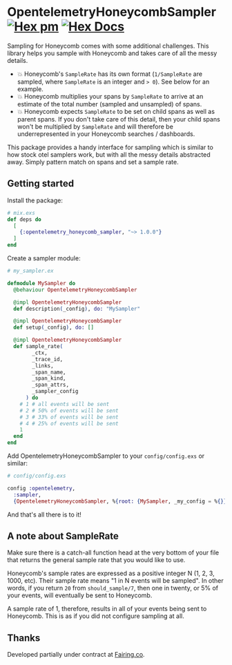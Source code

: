 # OpentelemetryHoneycombSampler [![Hex pm](http://img.shields.io/hexpm/v/opentelemetry_honeycomb_sampler.svg?style=flat)](https://hex.pm/packages/opentelemetry_honeycomb_sampler) [![Hex Docs](https://img.shields.io/badge/hex-docs-lightgreen.svg)](https://hexdocs.pm/opentelemetry_honeycomb_sampler)

<!-- MDOC !-->

Sampling for Honeycomb comes with some additional challenges. This library helps you sample with Honeycomb and takes care of all the messy details.

- 💥 Honeycomb's `SampleRate` has its own format (`1/SampleRate` are sampled, where `SampleRate` is an integer and `> 0`). See below for an example.
- 💥 Honeycomb multiplies your spans by `SampleRate` to arrive at an estimate of the total number (sampled and unsampled) of spans.
- 💥 Honeycomb expects `SampleRate` to be set on child spans as well as parent spans. If you don't take care of this detail, then your child spans won't be multiplied by `SampleRate` and will therefore be underrepresented in your Honeycomb searches / dashboards.

This package provides a handy interface for sampling which is similar to how stock otel samplers work, but with all the messy details abstracted away. Simply pattern match on spans and set a sample rate.

## Getting started

Install the package:

```elixir
# mix.exs
def deps do
  [
    {:opentelemetry_honeycomb_sampler, "~> 1.0.0"}
  ]
end
```

Create a sampler module:

```elixir
# my_sampler.ex

defmodule MySampler do
  @behaviour OpentelemetryHoneycombSampler

  @impl OpentelemetryHoneycombSampler
  def description(_config), do: "MySampler"

  @impl OpentelemetryHoneycombSampler
  def setup(_config), do: []

  @impl OpentelemetryHoneycombSampler
  def sample_rate(
        _ctx,
        _trace_id,
        _links,
        _span_name,
        _span_kind,
        _span_attrs,
        _sampler_config
      ) do
    # 1 # all events will be sent
    # 2 # 50% of events will be sent
    # 3 # 33% of events will be sent
    # 4 # 25% of events will be sent
    1
  end
end
```

Add OpentelemetryHoneycombSampler to your `config/config.exs` or similar:

```elixir
# config/config.exs

config :opentelemetry,
  :sampler,
  {OpentelemetryHoneycombSampler, %{root: {MySampler, _my_config = %{}}}}
```

And that's all there is to it!

## A note about SampleRate

Make sure there is a catch-all function head at the very bottom of your file that returns the general sample rate that you would like to use.

Honeycomb's sample rates are expressed as a positive integer N (1, 2, 3, 1000, etc). Their sample rate means "1 in N events will be sampled". In other words, if you return `20` from `should_sample/7`, then one in twenty, or 5% of your events, will eventually be sent to Honeycomb.

A sample rate of 1, therefore, results in all of your events being sent to Honeycomb. This is as if you did not configure sampling at all.

## Thanks

Developed partially under contract at [Fairing.co](https://fairing.co).
